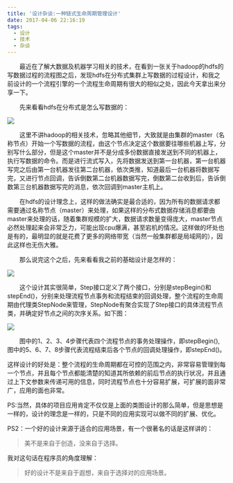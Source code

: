 ```yaml
---
title: '设计杂谈:一种链式生命周期管理设计'
date: 2017-04-06 22:16:19
tags:
  - 设计
  - 技术
  - 杂谈
---
```


　　最近在了解大数据及机器学习相关的技术，在看到一张关于hadoop的hdfs的写数据过程的流程图之后，发现hdfs在分布式集群上写数据的过程设计，和我之前设计的一个流程引擎的一个流程生命周期有很大的相似之处，因此今天拿出来分享一下。
<!-- more -->
　　先来看看hdfs在分布式是怎么写数据的：


![](/img/hdfs-write.jpg)

　　这里不讲hadoop的相关技术，忽略其他细节，大致就是由集群的master（名称节点）开始一个写数据的流程，由这个节点决定这个数据要往哪些机器上写，分别写什么部分，但是这个master并不是分成多份数据直接发送到不同的机器上，执行写数据的命令。而是进行流式写入，先将数据发送到第一台机器，第一台机器写完之后由第一台机器发往第二台机器，依次类推，知道最后一台机器将数据写完，又进行节点回调，告诉倒数第二台机器数据写完，倒数第二台收到后，告诉倒数第三台机器数据写完的消息，依次回调到master主机上。

　　在hdfs的设计理念上，这样的做法确实是最合适的，因为所有的数据请求都需要通过名称节点（master）来处理，如果这样的分布式数据存储消息都要由master来处理的话，随着集群规模的扩大，数据请求数量变得庞大，master节点必然处理起来会非常乏力，可能出现cpu爆满，甚至宕机的情况。这样做的坏处也是有的，最明显的就是花费了更多的网络带宽（当然一般集群都是局域网的），因此这样也无伤大雅。

　　那么说完这个之后，先来看看我之前的基础设计是怎样的：

![](/img/step-class-diagram.jpg)

　　这个设计其实很简单，Step接口定义了两个接口，分别是stepBegin()和stepEnd()，分别来处理流程节点事务和流程结束的回调处理，整个流程的生命周期由代理类StepNode来管理，StepNode有聚合实现了Step接口的具体流程节点类，并确定好节点之间的次序关系。如下图：

![](/img/step-progress.jpg)

　　图中的1、2、3、4步骤代表四个流程节点的事务处理操作，即stepBegin(),图中的5、6、7、8步骤代表流程结束后各个节点的回调处理操作，即stepEnd()。

这样设计的好处是：整个流程的生命周期都在可控的范围之内，非常容易管理到每一个节点，并且每个节点都能清楚的知道其所依赖的前后节点的执行状况，并且通过上下文参数来传递可用的信息，同时流程节点也十分容易扩展，可扩展的面非常广，应用的面也非常。

PS:当然，具体的项目应用肯定不仅仅是上面的类图设计的那么简单，但是思想是一样的，设计的理念是一样的，只是不同的应用实现可以做不同的扩展、优化。

PS2：一个好的设计来源于适合的应用场景，有一个很著名的话是这样讲的：

> 美不是来自于创造，没来自于选择。

我对这句话在程序员的角度理解：
> 好的设计不是来自于遐想，来自于选择对的应用场景。
